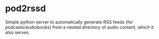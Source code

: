 # pod2rssd
Simple python server to automatically generate RSS feeds (for podcasts/audiobooks) from a nested directory of audio content, which it also serves.
